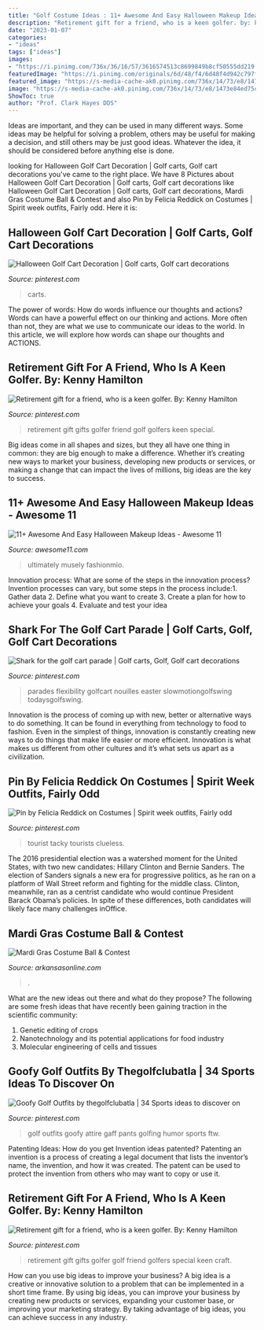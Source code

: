 ```yaml
---
title: "Golf Costume Ideas : 11+ Awesome And Easy Halloween Makeup Ideas"
description: "Retirement gift for a friend, who is a keen golfer. by: kenny hamilton"
date: "2023-01-07"
categories:
- "ideas"
tags: ["ideas"]
images:
- "https://i.pinimg.com/736x/36/16/57/3616574513c8699849b8cf50555dd219.jpg"
featuredImage: "https://i.pinimg.com/originals/6d/48/f4/6d48f4d942c797faff16ddb8e8fdfe0c.jpg"
featured_image: "https://s-media-cache-ak0.pinimg.com/736x/14/73/e8/1473e84ed75c2843b67209206337d82e.jpg"
image: "https://s-media-cache-ak0.pinimg.com/736x/14/73/e8/1473e84ed75c2843b67209206337d82e.jpg"
ShowToc: true
author: "Prof. Clark Hayes DDS"
---
```



Ideas are important, and they can be used in many different ways. Some ideas may be helpful for solving a problem, others may be useful for making a decision, and still others may be just good ideas. Whatever the idea, it should be considered before anything else is done.

	

		
looking for Halloween Golf Cart Decoration | Golf carts, Golf cart decorations you've came to the right place. We have 8 Pictures about Halloween Golf Cart Decoration | Golf carts, Golf cart decorations like Halloween Golf Cart Decoration | Golf carts, Golf cart decorations, Mardi Gras Costume Ball &amp; Contest and also Pin by Felicia Reddick on Costumes | Spirit week outfits, Fairly odd. Here it is:
		
    
## Halloween Golf Cart Decoration | Golf Carts, Golf Cart Decorations

<img loading=lazy src="https://i.pinimg.com/736x/74/23/d3/7423d32b30be347eda8ca460b3ade49c.jpg" onerror="this.onerror=null;this.src='https://tse2.mm.bing.net/th?id=OIP.r_cWeF3gBEDGKbAgNwZaTwHaJ4&amp;pid=15.1';" alt="Halloween Golf Cart Decoration | Golf carts, Golf cart decorations">

_Source: pinterest.com_

>carts. 

	

The power of words: How do words influence our thoughts and actions?
Words can have a powerful effect on our thinking and actions. More often than not, they are what we use to communicate our ideas to the world. In this article, we will explore how words can shape our thoughts and ACTIONS.

    
## Retirement Gift For A Friend, Who Is A Keen Golfer. By: Kenny Hamilton

<img loading=lazy src="https://i.pinimg.com/originals/6d/48/f4/6d48f4d942c797faff16ddb8e8fdfe0c.jpg" onerror="this.onerror=null;this.src='https://tse4.mm.bing.net/th?id=OIP.5G6Gu8_UQ0ZxyMKxQmuVkgHaJk&amp;pid=15.1';" alt="Retirement gift for a friend, who is a keen golfer. By: Kenny Hamilton">

_Source: pinterest.com_

>retirement gift gifts golfer friend golf golfers keen special. 

	

Big ideas come in all shapes and sizes, but they all have one thing in common: they are big enough to make a difference. Whether it’s creating new ways to market your business, developing new products or services, or making a change that can impact the lives of millions, big ideas are the key to success.

    
## 11+ Awesome And Easy Halloween Makeup Ideas - Awesome 11

<img loading=lazy src="https://www.awesome11.com/wp-content/uploads/2016/09/Easy-Comic-Girl-Makeup.jpg" onerror="this.onerror=null;this.src='https://tse1.mm.bing.net/th?id=OIP.WBW-3bE8gVXRMKtZTiEtXAHaHa&amp;pid=15.1';" alt="11+ Awesome And Easy Halloween Makeup Ideas - Awesome 11">

_Source: awesome11.com_

>ultimately musely fashionmio. 

	

Innovation process: What are some of the steps in the innovation process?
Invention processes can vary, but some steps in the process include:1. Gather data 2. Define what you want to create 3. Create a plan for how to achieve your goals 4. Evaluate and test your idea 
    
## Shark For The Golf Cart Parade | Golf Carts, Golf, Golf Cart Decorations

<img loading=lazy src="https://i.pinimg.com/736x/36/16/57/3616574513c8699849b8cf50555dd219.jpg" onerror="this.onerror=null;this.src='https://tse3.mm.bing.net/th?id=OIP.i6LC4ap0LjLzKaGHe4ge-wHaJ3&amp;pid=15.1';" alt="Shark for the golf cart parade | Golf carts, Golf, Golf cart decorations">

_Source: pinterest.com_

>parades flexibility golfcart nouilles easter slowmotiongolfswing todaysgolfswing. 

	

Innovation is the process of coming up with new, better or alternative ways to do something. It can be found in everything from technology to food to fashion. Even in the simplest of things, innovation is constantly creating new ways to do things that make life easier or more efficient. Innovation is what makes us different from other cultures and it’s what sets us apart as a civilization.

    
## Pin By Felicia Reddick On Costumes | Spirit Week Outfits, Fairly Odd

<img loading=lazy src="https://i.pinimg.com/736x/77/c8/16/77c816fd61fd81e67de3525b61be82e5--halloween-costumes-road-trip.jpg" onerror="this.onerror=null;this.src='https://tse3.mm.bing.net/th?id=OIP.uTiB_sEYkv9FV4a12aAZ8wHaJ-&amp;pid=15.1';" alt="Pin by Felicia Reddick on Costumes | Spirit week outfits, Fairly odd">

_Source: pinterest.com_

>tourist tacky tourists clueless. 

	

The 2016 presidential election was a watershed moment for the United States, with two new candidates: Hillary Clinton and Bernie Sanders. The election of Sanders signals a new era for progressive politics, as he ran on a platform of Wall Street reform and fighting for the middle class. Clinton, meanwhile, ran as a centrist candidate who would continue President Barack Obama’s policies. In spite of these differences, both candidates will likely face many challenges inOffice.

    
## Mardi Gras Costume Ball &amp; Contest

<img loading=lazy src="https://wehco.media.clients.ellingtoncms.com/img/photos/2020/03/04/resized_250588-img_1133_96-28916_t1000.JPG?cc6fa094ad523b984325c7879220d3883a443e7f" onerror="this.onerror=null;this.src='https://tse1.mm.bing.net/th?id=OIP.4D-c9ERnJ40fJ4yUK5BKTgHaLH&amp;pid=15.1';" alt="Mardi Gras Costume Ball &amp; Contest">

_Source: arkansasonline.com_

>. 

	

What are the new ideas out there and what do they propose?
The following are some fresh ideas that have recently been gaining traction in the scientific community: 
1. Genetic editing of crops
2. Nanotechnology and its potential applications for food industry
3. Molecular engineering of cells and tissues 

    
## Goofy Golf Outfits By Thegolfclubatla | 34 Sports Ideas To Discover On

<img loading=lazy src="https://s-media-cache-ak0.pinimg.com/736x/14/73/e8/1473e84ed75c2843b67209206337d82e.jpg" onerror="this.onerror=null;this.src='https://tse1.mm.bing.net/th?id=OIP.TJKBoA0SaIVTaEDeZSEMFQHaKJ&amp;pid=15.1';" alt="Goofy Golf Outfits by thegolfclubatla | 34 Sports ideas to discover on">

_Source: pinterest.com_

>golf outfits goofy attire gaff pants golfing humor sports ftw. 

	

Patenting Ideas: How do you get Invention ideas patented?
Patenting an invention is a process of creating a legal document that lists the inventor’s name, the invention, and how it was created. The patent can be used to protect the invention from others who may want to copy or use it.

    
## Retirement Gift For A Friend, Who Is A Keen Golfer. By: Kenny Hamilton

<img loading=lazy src="https://i.pinimg.com/736x/6d/48/f4/6d48f4d942c797faff16ddb8e8fdfe0c--retirement-gifts-craft-gifts.jpg" onerror="this.onerror=null;this.src='https://tse3.mm.bing.net/th?id=OIP.3L1LaLL3puZ4Tn0sP5fRCwHaJk&amp;pid=15.1';" alt="Retirement gift for a friend, who is a keen golfer. By: Kenny Hamilton">

_Source: pinterest.com_

>retirement gift gifts golfer golf friend golfers special keen craft. 

	

How can you use big ideas to improve your business?
A big idea is a creative or innovative solution to a problem that can be implemented in a short time frame. By using big ideas, you can improve your business by creating new products or services, expanding your customer base, or improving your marketing strategy. By taking advantage of big ideas, you can achieve success in any industry.

